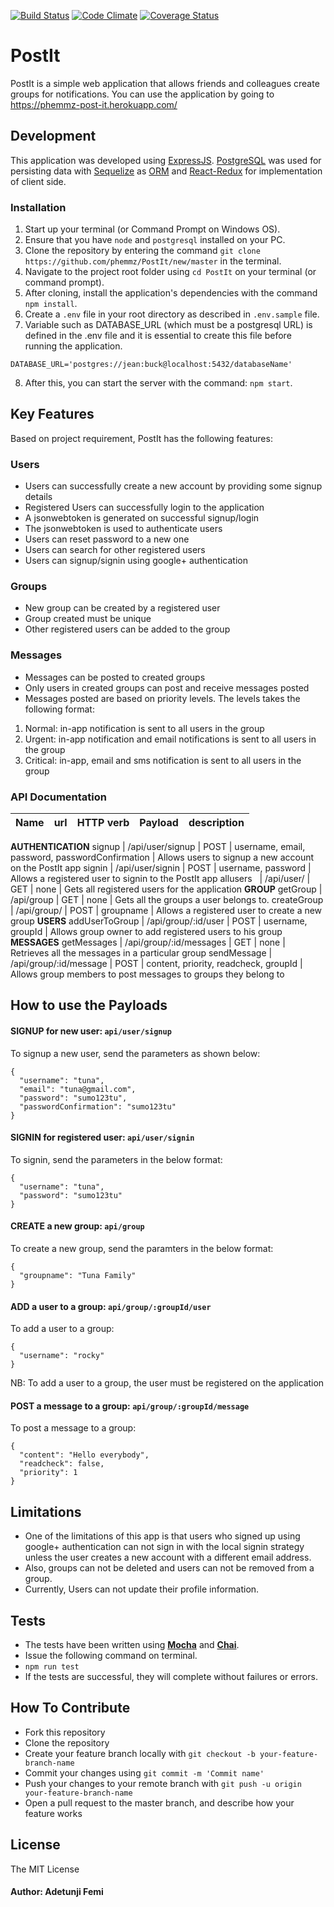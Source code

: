 [![Build Status](https://travis-ci.org/phemmz/PostIt.svg?branch=develop)](https://travis-ci.org/phemmz/PostIt) [![Code Climate](https://codeclimate.com/github/phemmz/PostIt/badges/gpa.svg)](https://codeclimate.com/github/phemmz/PostIt) [![Coverage Status](https://coveralls.io/repos/github/phemmz/PostIt/badge.svg?branch=develop)](https://coveralls.io/github/phemmz/PostIt?branch=develop)

# PostIt
PostIt is a simple web application that allows friends and colleagues create groups for notifications.
You can use the application by going to https://phemmz-post-it.herokuapp.com/

## Development

This application was developed using [ExpressJS](http://expressjs.com). [PostgreSQL](https://www.postgresql.org/) was used for persisting data with [Sequelize](https://http://docs.sequelizejs.com) as [ORM](https://en.wikipedia.org/wiki/Object-relational_mapping) and [React-Redux](https://github.com/reactjs/react-redux) for implementation of client side.

### Installation
1. Start up your terminal (or Command Prompt on Windows OS).
2. Ensure that you have `node` and `postgresql` installed on your PC.
3. Clone the repository by entering the command `git clone https://github.com/phemmz/PostIt/new/master` in the terminal.
4. Navigate to the project root folder using `cd PostIt` on your terminal (or command prompt).
5. After cloning, install the application's dependencies with the command `npm install`.
6. Create a `.env` file in your root directory as described in `.env.sample` file.
7. Variable such as DATABASE_URL (which must be a postgresql URL) is defined in the .env file and it is essential to create this file before running the application.
```
DATABASE_URL='postgres://jean:buck@localhost:5432/databaseName'
```
8. After this, you can start the server with the command: `npm start`.

## Key Features
Based on project requirement, PostIt has the following features:

### Users
- Users can successfully create a new account by providing some signup details
- Registered Users can successfully login to the application
- A jsonwebtoken is generated on successful signup/login
- The jsonwebtoken is used to authenticate users
- Users can reset password to a new one
- Users can search for other registered users 
- Users can signup/signin using google+ authentication

### Groups
- New group can be created by a registered user
- Group created must be unique
- Other registered users can be added to the group

### Messages
- Messages can be posted to created groups
- Only users in created groups can post and receive messages posted
- Messages posted are based on priority levels. The levels takes the following format:
1. Normal: in-app notification is sent to all users in the group
2. Urgent: in-app notification and email notifications is sent to all users in the group
3. Critical: in-app, email and sms notification is sent to all users in the group

### API Documentation

Name   |     url       |   HTTP verb  | Payload  |   description
------ | ------------- | ------------ | ---------| -------------------
**AUTHENTICATION** 
signup     |  /api/user/signup     |     POST     | username, email, password, passwordConfirmation |  Allows users to signup a new account on the PostIt app
signin     |    /api/user/signin   |    POST      | username, password | Allows a registered user to signin to the PostIt app
allusers   | /api/user/            |    GET       | none | Gets all registered users for the application
**GROUP** 
getGroup     |    /api/group   |    GET      | none  |   Gets all the groups a user belongs to.
createGroup     |  /api/group/     |     POST     | groupname | Allows a registered user to create a new group
**USERS** 
addUserToGroup     |  /api/group/:id/user     |     POST     | username, groupId | Allows group owner to add registered users to his group
**MESSAGES**
getMessages    |    /api/group/:id/messages   |    GET      | none |   Retrieves all the messages in a particular group
sendMessage     |  /api/group/:id/message     |     POST     | content, priority, readcheck, groupId | Allows group members to post messages to groups they belong to

## How to use the Payloads

#### SIGNUP for new user: `api/user/signup`
To signup a new user, send the parameters as shown below:
```
{
  "username": "tuna",
  "email": "tuna@gmail.com",
  "password": "sumo123tu",
  "passwordConfirmation": "sumo123tu"
}
```

#### SIGNIN for registered user: `api/user/signin`
To signin, send the parameters in the below format:
```
{
  "username": "tuna",
  "password": "sumo123tu"
}
```

#### CREATE a new group: `api/group`
To create a new group, send the paramters in the below format:
```
{
  "groupname": "Tuna Family"
}
```
#### ADD a user to a group: `api/group/:groupId/user`
To add a user to a group:
```
{
  "username": "rocky"
}
```
NB: To add a user to a group, the user must be registered on the application

#### POST a message to a group: `api/group/:groupId/message`
To post a message to a group:
```
{
  "content": "Hello everybody",
  "readcheck": false,
  "priority": 1
}
```

## Limitations
- One of the limitations of this app is that users who signed up using google+ authentication can not sign in with the local signin strategy unless the user creates a new account with a different email address.
- Also, groups can not be deleted and users can not be removed from a group.
- Currently, Users can not update their profile information.

## Tests
*  The tests have been written using **[Mocha](https://www.npmjs.com/package/mocha)** and **[Chai](https://www.npmjs.com/package/chai)**.
*  Issue the following command on terminal.
  *  `npm run test`
*  If the tests are successful, they will complete without failures or errors.

## How To Contribute
- Fork this repository
- Clone the repository
- Create your feature branch locally with ``` git checkout -b your-feature-branch-name ```
- Commit your changes using ``` git commit -m 'Commit name' ```
- Push your changes to your remote branch with ``` git push -u origin your-feature-branch-name ```
- Open a pull request to the master branch, and describe how your feature works

## License
The MIT License

#### Author: Adetunji Femi
